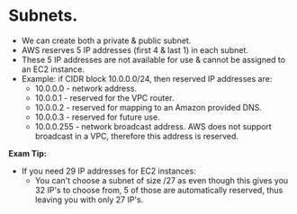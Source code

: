 # **Subnets.**

* We can create both a private & public subnet.
* AWS reserves 5 IP addresses (first 4 & last 1) in each subnet.
* These 5 IP addresses are not available for use & cannot be assigned to an EC2 instance.
* Example: if CIDR block 10.0.0.0/24, then reserved IP addresses are:
    * 10.0.0.0 - network address.
    * 10.0.0.1 - reserved for the VPC router.
    * 10.0.0.2 - reserved for mapping to an Amazon provided DNS.
    * 10.0.0.3 - reserved for future use.
    * 10.0.0.255 - network broadcast address. AWS does not support broadcast in a VPC, therefore this address is reserved.

**Exam Tip:**

* If you need 29 IP addresses for EC2 instances:
    * You can't choose a subnet of size /27 as even though this gives you 32 IP's to choose from, 5 of those are automatically reserved, thus leaving you with only 27 IP's.
